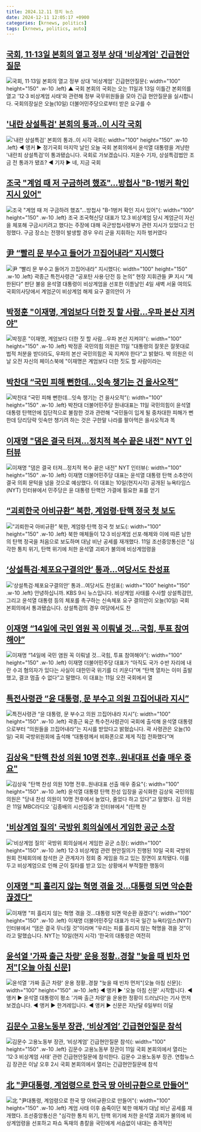 ```yaml
---
title: 2024.12.11 정치 뉴스
date: 2024-12-11 12:05:17 +0900
categories: [krnews, politics]
tags: [krnews, politics, auto]
---
```

## [국회, 11·13일 본회의 열고 정부 상대 '비상계엄' 긴급현안질문](https://n.news.naver.com/mnews/article/055/0001214038)

![국회, 11·13일 본회의 열고 정부 상대 '비상계엄' 긴급현안질문](https://mimgnews.pstatic.net/image/origin/055/2024/12/10/1214038.jpg?type=nf220_150){: width="100" height="150" .w-10 .left}
▲ 국회 본회의 국회는 오는 11일과 13일 이틀간 본회의를 열고 '12·3 비상계엄 사태'와 관련해 정부 국무위원들을 모아 긴급 현안질문을 실시합니다. 국회의장실은 오늘(10일) 더불어민주당으로부터 받은 요구를 수

## ['내란 상설특검' 본회의 통과‥이 시각 국회](https://n.news.naver.com/mnews/article/214/0001392641)

!['내란 상설특검' 본회의 통과‥이 시각 국회](https://mimgnews.pstatic.net/image/origin/214/2024/12/10/1392641.jpg?type=nf220_150){: width="100" height="150" .w-10 .left}
◀ 앵커 ▶ 정기국회 마지막 날인 오늘 국회 본회의에서 윤석열 대통령을 겨냥한 '내란죄 상설특검'이 통과됐습니다. 국회로 가보겠습니다. 지윤수 기자, 상설특검법안 조금 전 통과가 됐죠? ◀ 기자 ▶ 네, 지금 국회

## [조국 "계엄 때 저 구금하려 했죠"…방첩사 "B-1벙커 확인 지시 있어"](https://n.news.naver.com/mnews/article/008/0005126529)

![조국 "계엄 때 저 구금하려 했죠"…방첩사 "B-1벙커 확인 지시 있어"](https://mimgnews.pstatic.net/image/origin/008/2024/12/10/5126529.jpg?type=nf220_150){: width="100" height="150" .w-10 .left}
조국 조국혁신당 대표가 12.3 비상계엄 당시 계엄군이 자신을 체포해 구금시키려고 했다는 주장에 대해 국군방첩사령부가 관련 지시가 있었다고 인정했다. 구금 장소는 전쟁이 발생할 경우 우리 군을 지휘하는 지하 벙커였다

## [尹 “빨리 문 부수고 들어가 끄집어내라” 지시했다](https://n.news.naver.com/mnews/article/016/0002400253)

![尹 “빨리 문 부수고 들어가 끄집어내라” 지시했다](https://mimgnews.pstatic.net/image/origin/016/2024/12/10/2400253.jpg?type=nf220_150){: width="100" height="150" .w-10 .left}
곽종근 특전사령관 “공포탄 사용·단전 등 논의” 현장 지휘관들 尹 지시 “제한된다” 판단 불응 윤석열 대통령이 비상계엄을 선포한 이튿날인 4일 새벽 서울 여의도 국회의사당에서 계엄군이 비상계엄 해제 요구 결의안이 가

## [박정훈 "이재명, 계엄보다 더한 짓 할 사람…우파 본산 지켜야"](https://n.news.naver.com/mnews/article/003/0012955218)

![박정훈 "이재명, 계엄보다 더한 짓 할 사람…우파 본산 지켜야"](https://mimgnews.pstatic.net/image/origin/003/2024/12/11/12955218.jpg?type=nf220_150){: width="100" height="150" .w-10 .left}
박정훈 국민의힘 의원은 11일 "대통령의 잘못은 잘못대로 법적 처분을 받더라도, 우파의 본산 국민의힘은 꼭 지켜야 한다"고 밝혔다. 박 의원은 이날 오전 자신의 페이스북에 "이재명은 계엄보다 더한 짓도 할 사람이라는

## [박찬대 “국민 피해 뻔한데…잇속 챙기는 건 을사오적”](https://n.news.naver.com/mnews/article/018/0005903714)

![박찬대 “국민 피해 뻔한데…잇속 챙기는 건 을사오적”](https://mimgnews.pstatic.net/image/origin/018/2024/12/11/5903714.jpg?type=nf220_150){: width="100" height="150" .w-10 .left}
박찬대 더불어민주당 원내대표는 11일 국민의힘이 윤석열 대통령 탄핵안에 집단적으로 불참한 것과 관련해 “국민들이 입게 될 중차대한 피해가 뻔한데 당리당략 잇속만 챙기려 하는 것은 구한말 나라를 팔아먹은 을사오적과 똑

## [이재명 "댐은 결국 터져…정치적 복수 끝은 내전" NYT 인터뷰](https://n.news.naver.com/mnews/article/003/0012954414)

![이재명 "댐은 결국 터져…정치적 복수 끝은 내전" NYT 인터뷰](https://mimgnews.pstatic.net/image/origin/003/2024/12/10/12954414.jpg?type=nf220_150){: width="100" height="150" .w-10 .left}
이재명 더불어민주당 대표는 윤석열 대통령 탄핵 소추안이 결국 의회 문턱을 넘을 것으로 예상했다. 이 대표는 10일(현지시각) 공개된 뉴욕타임스(NYT) 인터뷰에서 민주당은 윤 대통령 탄핵안 가결에 필요한 표를 얻기

## [“괴뢰한국 아비규환” 북한, 계엄령·탄핵 정국 첫 보도](https://n.news.naver.com/mnews/article/014/0005280591)

![“괴뢰한국 아비규환” 북한, 계엄령·탄핵 정국 첫 보도](https://mimgnews.pstatic.net/image/origin/014/2024/12/11/5280591.jpg?type=nf220_150){: width="100" height="150" .w-10 .left}
북한 매체들이 12·3 비상계엄 선포·해제와 이에 따른 남한의 탄핵 정국을 처음으로 보도하며 대남 비난 공세를 재개했다. 11일 조선중앙통신은 "심각한 통치 위기, 탄핵 위기에 처한 윤석열 괴뢰가 불의에 비상계엄령을

## [‘상설특검·체포요구결의안’ 통과…여당서도 찬성표](https://n.news.naver.com/mnews/article/056/0011854658)

![‘상설특검·체포요구결의안’ 통과…여당서도 찬성표](https://mimgnews.pstatic.net/image/origin/056/2024/12/10/11854658.jpg?type=nf220_150){: width="100" height="150" .w-10 .left}
안녕하십니까. KBS 9시 뉴스입니다. 비상계엄 사태를 수사할 상설특검안, 그리고 윤석열 대통령 등의 체포를 촉구하는 신속체포 요구 결의안이 오늘(10일) 국회 본회의에서 통과됐습니다. 상설특검의 경우 여당에서도 찬

## [이재명 “14일에 국민 염원 꼭 이뤄낼 것…국힘, 투표 참여해야”](https://n.news.naver.com/mnews/article/028/0002721024)

![이재명 “14일에 국민 염원 꼭 이뤄낼 것…국힘, 투표 참여해야”](https://mimgnews.pstatic.net/image/origin/028/2024/12/11/2721024.jpg?type=nf220_150){: width="100" height="150" .w-10 .left}
이재명 더불어민주당 대표가 “아직도 국가 수반 자리에 내란 수괴 혐의자가 있다는 사실이 대한민국 위기를 더 키운다”며 “탄핵 열차는 이미 출발했고, 결코 멈출 수 없다”고 말했다. 이 대표는 11일 오전 국회에서 열

## [특전사령관 “윤 대통령, 문 부수고 의원 끄집어내라 지시”](https://n.news.naver.com/mnews/article/056/0011854653)

![특전사령관 “윤 대통령, 문 부수고 의원 끄집어내라 지시”](https://mimgnews.pstatic.net/image/origin/056/2024/12/10/11854653.jpg?type=nf220_150){: width="100" height="150" .w-10 .left}
곽종근 육군 특수전사령관이 국회에 출석해 윤석열 대통령으로부터 “의원들을 끄집어내라”는 지시를 받았다고 밝혔습니다. 곽 사령관은 오늘(10일) 국회 국방위원회에 출석해 “대통령께서 비화폰으로 제게 직접 전화했다”며

## [김상욱 "탄핵 찬성 의원 10명 전후..원내대표 선출 매우 중요"](https://n.news.naver.com/mnews/article/008/0005126816)

![김상욱 "탄핵 찬성 의원 10명 전후..원내대표 선출 매우 중요"](https://mimgnews.pstatic.net/image/origin/008/2024/12/11/5126816.jpg?type=nf220_150){: width="100" height="150" .w-10 .left}
윤석열 대통령 탄핵 찬성 입장을 공식화한 김상욱 국민의힘 의원은 "당내 찬성 의원이 10명 전후에서 늘었다, 줄었다 하고 있다"고 말했다. 김 의원은 11일 MBC라디오 '김종배의 시선집중'과 인터뷰에서 "(탄핵 찬

## ['비상계엄 질의' 국방위 회의실에서 게임한 공군 소장](https://n.news.naver.com/mnews/article/011/0004426041)

!['비상계엄 질의' 국방위 회의실에서 게임한 공군 소장](https://mimgnews.pstatic.net/image/origin/011/2024/12/10/4426041.jpg?type=nf220_150){: width="100" height="150" .w-10 .left}
12·3 비상계엄 관련 현안질의가 진행된 10일 국회 국방위원회 전체회의에 참석한 군 관계자가 정회 중 게임을 하고 있는 장면이 포착됐다. 이를 두고 비상계엄으로 인해 군이 질타를 받고 있는 상황에서 부적절한 행동이

## [이재명 "피 흘리지 않는 혁명 겪을 것…대통령 되면 악순환 끊겠다"](https://n.news.naver.com/mnews/article/057/0001859568)

![이재명 "피 흘리지 않는 혁명 겪을 것…대통령 되면 악순환 끊겠다"](https://mimgnews.pstatic.net/image/origin/057/2024/12/10/1859568.jpg?type=nf220_150){: width="100" height="150" .w-10 .left}
이재명 더불어민주당 대표가 미국 일간 뉴욕타임스(NYT) 인터뷰에서 “댐은 결국 무너질 것”이라며 “우리는 피를 흘리지 않는 혁명을 겪을 것”이라고 말했습니다. NYT는 10일(현지 시각) ‘한국의 대통령은 여전히

## [윤석열 '가짜 출근 차량' 운용 정황‥경찰 "늦을 때 빈차 먼저"[오늘 아침 신문]](https://n.news.naver.com/mnews/article/214/0001392770)

![윤석열 '가짜 출근 차량' 운용 정황‥경찰 "늦을 때 빈차 먼저"[오늘 아침 신문]](https://mimgnews.pstatic.net/image/origin/214/2024/12/11/1392770.jpg?type=nf220_150){: width="100" height="150" .w-10 .left}
◀ 앵커 ▶ '오늘 아침 신문' 시작합니다. ◀ 앵커 ▶ 윤석열 대통령이 평소 '가짜 출근 차량'을 운용한 정황이 드러났다는 기사 먼저 보겠습니다. ◀ 앵커 ▶ 한겨레입니다. ◀ 앵커 ▶ 신문은 지난달 6일부터 이달

## [김문수 고용노동부 장관, ‘비상계엄’ 긴급현안질문 참석](https://n.news.naver.com/mnews/article/022/0003993516)

![김문수 고용노동부 장관, ‘비상계엄’ 긴급현안질문 참석](https://mimgnews.pstatic.net/image/origin/022/2024/12/11/3993516.jpg?type=nf220_150){: width="100" height="150" .w-10 .left}
김문수 고용노동부 장관이 11일 국회 본회의에서 열리는 ‘12·3 비상계엄 사태’ 관련 긴급현안질문에 참석한다. 김문수 고용노동부 장관. 연합뉴스 김 장관은 이날 오후 2시 국회 본회의에서 열리는 긴급현안질문에 참석

## [北 "尹대통령, 계엄령으로 한국 땅 아비규환으로 만들어"](https://n.news.naver.com/mnews/article/448/0000494742)

![北 "尹대통령, 계엄령으로 한국 땅 아비규환으로 만들어"](https://mimgnews.pstatic.net/image/origin/448/2024/12/11/494742.jpg?type=nf220_150){: width="100" height="150" .w-10 .left}
계엄 사태 이후 숨죽이던 북한 매체가 대남 비난 공세를 재개했다. 조선중앙통신은 "심각한 통치 위기, 탄핵 위기에 처한 윤석열 괴뢰가 불의에 비상계엄령을 선포하고 파쇼 독재의 총칼을 국민에게 서슴없이 내대는 충격적인

